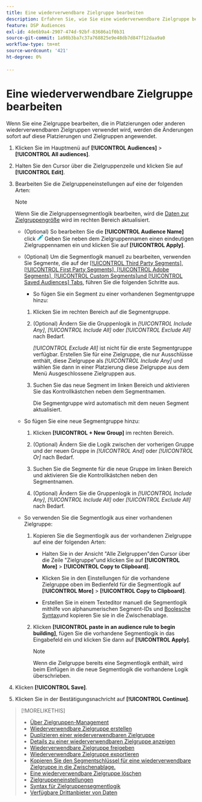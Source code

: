 ```yaml
---
title: Eine wiederverwendbare Zielgruppe bearbeiten
description: Erfahren Sie, wie Sie eine wiederverwendbare Zielgruppe bearbeiten.
feature: DSP Audiences
exl-id: 4de6b9a4-2907-474d-92bf-83686a1f0b31
source-git-commit: 1a98b3ba7c37a768825e9e48db7d847f12daa9a0
workflow-type: tm+mt
source-wordcount: '421'
ht-degree: 0%

---
```


# Eine wiederverwendbare Zielgruppe bearbeiten

Wenn Sie eine Zielgruppe bearbeiten, die in Platzierungen oder anderen wiederverwendbaren Zielgruppen verwendet wird, werden die Änderungen sofort auf diese Platzierungen und Zielgruppen angewendet.<!-- verify -->

1. Klicken Sie im Hauptmenü auf **[!UICONTROL Audiences]** > **[!UICONTROL All audiences]**.

1. Halten Sie den Cursor über die Zielgruppenzeile und klicken Sie auf **[!UICONTROL Edit]**.

1. Bearbeiten Sie die Zielgruppeneinstellungen auf eine der folgenden Arten:

   >[!NOTE]
   >
   >Wenn Sie die Zielgruppensegmentlogik bearbeiten, wird die [Daten zur Zielgruppengröße](audience-about.md) wird im rechten Bereich aktualisiert.

   * (Optional) So bearbeiten Sie die **[!UICONTROL Audience Name]** click ![Bearbeiten](/help/dsp/assets/edit.png) Geben Sie neben dem Zielgruppennamen einen eindeutigen Zielgruppennamen ein und klicken Sie auf **[!UICONTROL Apply]**.

   * (Optional) Um die Segmentlogik manuell zu bearbeiten, verwenden Sie Segmente, die auf der [[!UICONTROL Third Party Segments], [!UICONTROL First Party Segments], [!UICONTROL Adobe Segments], [!UICONTROL Custom Segments]und [!UICONTROL Saved Audiences] Tabs](audience-settings.md), führen Sie die folgenden Schritte aus.

      * So fügen Sie ein Segment zu einer vorhandenen Segmentgruppe hinzu:
      1. Klicken Sie im rechten Bereich auf die Segmentgruppe.

      1. (Optional) Ändern Sie die Gruppenlogik in *[!UICONTROL Include Any]*, *[!UICONTROL Include All]* oder *[!UICONTROL Exclude All]* nach Bedarf.

         *[!UICONTROL Exclude All]* ist nicht für die erste Segmentgruppe verfügbar. Erstellen Sie für eine Zielgruppe, die nur Ausschlüsse enthält, diese Zielgruppe als *[!UICONTROL Include Any]* und wählen Sie dann in einer Platzierung diese Zielgruppe aus dem Menü Ausgeschlossene Zielgruppen aus.

      1. Suchen Sie das neue Segment im linken Bereich und aktivieren Sie das Kontrollkästchen neben dem Segmentnamen.

         Die Segmentgruppe wird automatisch mit dem neuen Segment aktualisiert.
   * So fügen Sie eine neue Segmentgruppe hinzu:

      1. Klicken **[!UICONTROL + New Group]** im rechten Bereich.

      1. (Optional) Ändern Sie die Logik zwischen der vorherigen Gruppe und der neuen Gruppe in *[!UICONTROL And]* oder *[!UICONTROL Or]* nach Bedarf.

      1. Suchen Sie die Segmente für die neue Gruppe im linken Bereich und aktivieren Sie die Kontrollkästchen neben den Segmentnamen.

      1. (Optional) Ändern Sie die Gruppenlogik in *[!UICONTROL Include Any]*, *[!UICONTROL Include All]* oder *[!UICONTROL Exclude All]* nach Bedarf.
   * So verwenden Sie die Segmentlogik aus einer vorhandenen Zielgruppe:

      1. Kopieren Sie die Segmentlogik aus der vorhandenen Zielgruppe auf eine der folgenden Arten:

         * Halten Sie in der Ansicht &quot;Alle Zielgruppen&quot;den Cursor über die Zeile &quot;Zielgruppe&quot;und klicken Sie auf **[!UICONTROL More]** > **[!UICONTROL Copy to Clipboard]**.

         * Klicken Sie in den Einstellungen für die vorhandene Zielgruppe oben im Bedienfeld für die Segmentlogik auf **[!UICONTROL More]** > **[!UICONTROL Copy to Clipboard]**.

         * Erstellen Sie in einem Texteditor manuell die Segmentlogik mithilfe von alphanumerischen Segment-IDs und [Boolesche Syntax](audience-segment-logic-syntax.md)und kopieren Sie sie in die Zwischenablage.
      1. Klicken **[!UICONTROL paste in an audience rule to begin building]**, fügen Sie die vorhandene Segmentlogik in das Eingabefeld ein und klicken Sie dann auf **[!UICONTROL Apply]**.

         >[!NOTE]
         >
         >Wenn die Zielgruppe bereits eine Segmentlogik enthält, wird beim Einfügen in die neue Segmentlogik die vorhandene Logik überschrieben.





1. Klicken **[!UICONTROL Save]**.

1. Klicken Sie in der Bestätigungsnachricht auf **[!UICONTROL Continue]**.

>[!MORELIKETHIS]
>
>* [Über Zielgruppen-Management](audience-about.md)
>* [Wiederverwendbare Zielgruppe erstellen](reusable-audience-create.md)
>* [Duplizieren einer wiederverwendbaren Zielgruppe](reusable-audience-duplicate.md)
>* [Details zu einer wiederverwendbaren Zielgruppe anzeigen](reusable-audience-view-details.md)
>* [Wiederverwendbare Zielgruppe freigeben](reusable-audience-share.md)
>* [Wiederverwendbare Zielgruppe exportieren](reusable-audience-export.md)
>* [Kopieren Sie den Segmentschlüssel für eine wiederverwendbare Zielgruppe in die Zwischenablage.](reusable-audience-clipboard.md)
>* [Eine wiederverwendbare Zielgruppe löschen](reusable-audience-delete.md)
>* [Zielgruppeneinstellungen](audience-settings.md)
>* [Syntax für Zielgruppensegmentlogik](audience-segment-logic-syntax.md)
>* [Verfügbare Drittanbieter von Daten](third-party-data-providers.md)

